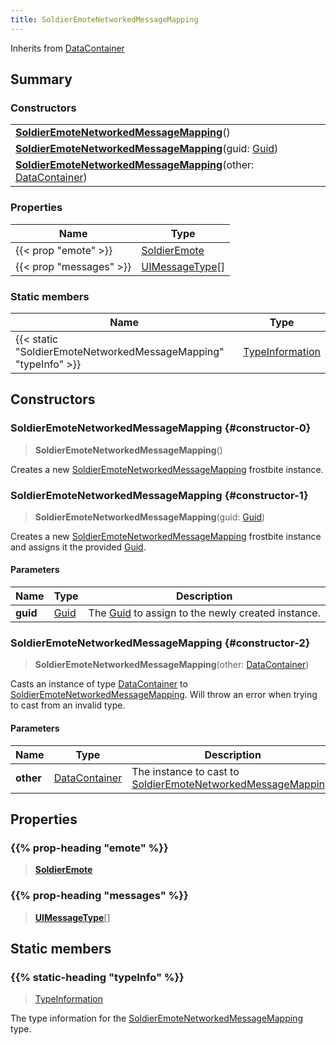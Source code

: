 ```yaml
---
title: SoldierEmoteNetworkedMessageMapping
---
```


Inherits from 
[DataContainer](/vext/ref/shared/class/datacontainer)

## Summary
### Constructors
| |
| ----------- |
| **[SoldierEmoteNetworkedMessageMapping](#constructor-0)**() |
| **[SoldierEmoteNetworkedMessageMapping](#constructor-1)**(guid: [Guid](/vext/ref/shared/class/guid)) |
| **[SoldierEmoteNetworkedMessageMapping](#constructor-2)**(other: [DataContainer](/vext/ref/shared/class/datacontainer)) |

### Properties
| Name | Type |
| ---- | ---- |
| {{< prop "emote" >}} | [SoldierEmote](/vext/ref/fb/soldieremote) |
| {{< prop "messages" >}} | [UIMessageType](/vext/ref/fb/uimessagetype)[] |

### Static members
| Name | Type |
| ---- | ---- |
| {{< static "SoldierEmoteNetworkedMessageMapping" "typeInfo" >}} | [TypeInformation](/vext/ref/shared/class/typeinformation) |

## Constructors
### SoldierEmoteNetworkedMessageMapping {#constructor-0}
> **SoldierEmoteNetworkedMessageMapping**()

Creates a new [SoldierEmoteNetworkedMessageMapping](/vext/ref/fb/soldieremotenetworkedmessagemapping) frostbite instance.

### SoldierEmoteNetworkedMessageMapping {#constructor-1}
> **SoldierEmoteNetworkedMessageMapping**(guid: [Guid](/vext/ref/shared/class/guid))

Creates a new [SoldierEmoteNetworkedMessageMapping](/vext/ref/fb/soldieremotenetworkedmessagemapping) frostbite instance and assigns it the provided [Guid](/vext/ref/shared/class/guid).

#### Parameters
| Name | Type | Description |
| ---- | ---- | ----------- |
| **guid** | [Guid](/vext/ref/shared/class/guid) | The [Guid](/vext/ref/shared/class/guid) to assign to the newly created instance. |

### SoldierEmoteNetworkedMessageMapping {#constructor-2}
> **SoldierEmoteNetworkedMessageMapping**(other: [DataContainer](/vext/ref/shared/class/datacontainer))

Casts an instance of type [DataContainer](/vext/ref/shared/class/datacontainer) to [SoldierEmoteNetworkedMessageMapping](/vext/ref/fb/soldieremotenetworkedmessagemapping). Will throw an error when trying to cast from an invalid type.

#### Parameters
| Name | Type | Description |
| ---- | ---- | ----------- |
| **other** | [DataContainer](/vext/ref/shared/class/datacontainer) | The instance to cast to [SoldierEmoteNetworkedMessageMapping](/vext/ref/fb/soldieremotenetworkedmessagemapping). |

## Properties
### {{% prop-heading "emote" %}}
> **[SoldierEmote](/vext/ref/fb/soldieremote)**

### {{% prop-heading "messages" %}}
> **[UIMessageType](/vext/ref/fb/uimessagetype)**[]

## Static members
### {{% static-heading "typeInfo" %}}
> [TypeInformation](/vext/ref/shared/class/typeinformation)

The type information for the [SoldierEmoteNetworkedMessageMapping](/vext/ref/fb/soldieremotenetworkedmessagemapping) type.

